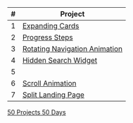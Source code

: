 | #   | Project                                                                                                 |
| --- | ------------------------------------------------------------------------------------------------------- |
| 1   | [Expanding Cards](https://github.com/alex-schaaf/50projects/tree/main/01_expandingCards)                |
| 2   | [Progress Steps](https://github.com/alex-schaaf/50projects/tree/main/02_progressSteps)                  |
| 3   | [Rotating Navigation Animation](https://github.com/alex-schaaf/50projects/tree/main/03_rotatingNavAnim) |
| 4   | [Hidden Search Widget](https://github.com/alex-schaaf/50projects/tree/main/04_hiddenSearchWidget)       |
| 5   |                                                                                                         |
| 6   | [Scroll Animation](https://github.com/alex-schaaf/50projects/tree/main/04_scrollAnimation)              |
| 7   | [Split Landing Page](https://github.com/alex-schaaf/50projects/tree/main/06_splitLandingPage)           |

[50 Projects 50 Days](https://50projects50days.com/)
